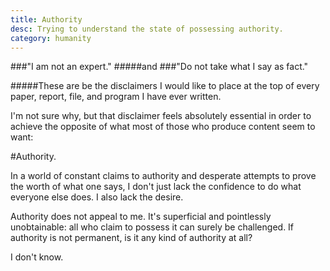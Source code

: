```yaml
---
title: Authority
desc: Trying to understand the state of possessing authority.
category: humanity
---
```


###"I am not an expert."
#####and
###"Do not take what I say as fact."

#####These are be the disclaimers I would like to place at the top of every paper, report, file, and program I have ever written.

I'm not sure why, but that disclaimer feels absolutely essential in order to achieve the opposite of what most of those who produce content seem to want:

#Authority.

In a world of constant claims to authority and desperate attempts to prove the worth of what one says, I don't just lack the confidence to do what everyone else does. I also lack the desire.

Authority does not appeal to me. It's superficial and pointlessly unobtainable: all who claim to possess it can surely be challenged. If authority is not permanent, is it any kind of authority at all?

I don't know.